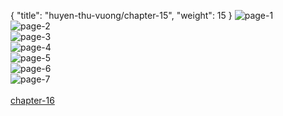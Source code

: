 { "title": "huyen-thu-vuong/chapter-15", "weight": 15 }
<img src="huyen-thu-vuong_0015_01-5029b64d2b20d6a13add356fff29557d.webp" alt="page-1" origin="https://3.bp.blogspot.com/-DPHwLSiU5DQ/VyVxYEXPm8I/AAAAAAAGtRc/9nTkakbEHM4/s0/Huyen-Thu-Vuong-Chapter-15-P-2.jpg"><br/>
<img src="huyen-thu-vuong_0015_02-e7ef7be228c671a2ecfedf7cfce75050.webp" alt="page-2" origin="https://3.bp.blogspot.com/-HgHt96nynzw/VyVxZudGG1I/AAAAAAAGtRg/VM25AsVi2IA/s0/Huyen-Thu-Vuong-Chapter-15-P-3.jpg"><br/>
<img src="huyen-thu-vuong_0015_03-25000fef724d3cafdb678243056142ef.webp" alt="page-3" origin="https://3.bp.blogspot.com/-m2iroMG-Szs/VyVxa_MdxDI/AAAAAAAGtRk/6FPVujmoC4g/s0/Huyen-Thu-Vuong-Chapter-15-P-4.jpg"><br/>
<img src="huyen-thu-vuong_0015_04-d99849777de4cb5c5f730e96719bf435.webp" alt="page-4" origin="https://3.bp.blogspot.com/-IHcLzoYpULg/VyVxcWpVsyI/AAAAAAAGtRo/Mi4ZyxMiB7U/s0/Huyen-Thu-Vuong-Chapter-15-P-5.jpg"><br/>
<img src="huyen-thu-vuong_0015_05-6cc74896cbbd39f0c6f1c98da10e208e.webp" alt="page-5" origin="https://3.bp.blogspot.com/-eeodB_n1MQA/VyVxdrSsZYI/AAAAAAAGtRs/eEiUj-A4WY4/s0/Huyen-Thu-Vuong-Chapter-15-P-6.jpg"><br/>
<img src="huyen-thu-vuong_0015_06-998bf5864159240e4082d7135d5c615b.webp" alt="page-6" origin="https://3.bp.blogspot.com/-sjluo-cEbJY/VyVxe9FevAI/AAAAAAAGtRw/gassDQy6vrs/s0/Huyen-Thu-Vuong-Chapter-15-P-7.jpg"><br/>
<img src="huyen-thu-vuong_0015_07-800x1138-e7a166df578575e85570a686a7a61f79.webp" alt="page-7" origin="https://3.bp.blogspot.com/-BSNLRICJfAw/VyVxgb2g6ZI/AAAAAAAGtR0/XtFqH8_9LAg/s0/Huyen-Thu-Vuong-Chapter-15-P-8.jpg"><br/>
<br/><a class="nextchap" href="/huyen-thu-vuong/chapter-16">chapter-16</a>
